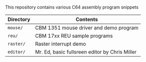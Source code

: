 This repository contains various C64 assembly program snippets

| Directory | Contents                                       |
| --------- | ---------------------------------------------- |
| `mouse/`  | CBM 1351 mouse driver and demo program         |
| `reu/`    | CBM 17xx REU sample programs                   |
| `raster/` | Raster interrupt demo                          |
| `editor/` | Mr. Ed, basic fullsreen editor by Chris Miller |

